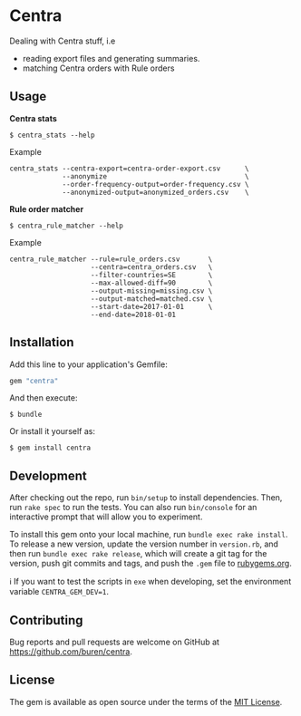 # Centra

Dealing with Centra stuff, i.e

- reading export files and generating summaries.
- matching Centra orders with Rule orders

## Usage

__Centra stats__

```
$ centra_stats --help
```

Example

```
centra_stats --centra-export=centra-order-export.csv      \
             --anonymize                                  \
             --order-frequency-output=order-frequency.csv \
             --anonymized-output=anonymized_orders.csv    \
```

__Rule order matcher__

```
$ centra_rule_matcher --help
```

Example

```
centra_rule_matcher --rule=rule_orders.csv       \
                    --centra=centra_orders.csv   \
                    --filter-countries=SE        \
                    --max-allowed-diff=90        \
                    --output-missing=missing.csv \
                    --output-matched=matched.csv \
                    --start-date=2017-01-01      \
                    --end-date=2018-01-01
```

## Installation

Add this line to your application's Gemfile:

```ruby
gem "centra"
```

And then execute:

    $ bundle

Or install it yourself as:

    $ gem install centra

## Development

After checking out the repo, run `bin/setup` to install dependencies. Then, run `rake spec` to run the tests. You can also run `bin/console` for an interactive prompt that will allow you to experiment.

To install this gem onto your local machine, run `bundle exec rake install`. To release a new version, update the version number in `version.rb`, and then run `bundle exec rake release`, which will create a git tag for the version, push git commits and tags, and push the `.gem` file to [rubygems.org](https://rubygems.org).

:information_source: If you want to test the scripts in `exe` when developing, set the environment variable `CENTRA_GEM_DEV=1`.

## Contributing

Bug reports and pull requests are welcome on GitHub at https://github.com/buren/centra.

## License

The gem is available as open source under the terms of the [MIT License](https://opensource.org/licenses/MIT).
